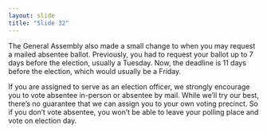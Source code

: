 ```yaml
---
layout: slide
title: "Slide 32"
---
```


The General Assembly also made a small change to when you may request a mailed absentee ballot. Previously, you had to request your ballot up to 7 days before the election, usually a Tuesday. Now, the deadline is 11 days before the election, which would usually be a Friday.

If you are assigned to serve as an election officer, we strongly encourage you to vote absentee in-person or absentee by mail. While we’ll try our best, there’s no guarantee that we can assign you to your own voting precinct. So if you don’t vote absentee, you won’t be able to leave your polling place and vote on election day.